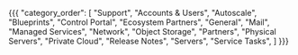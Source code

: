 {{{
  "category_order": [
    "Support",
    "Accounts & Users",
    "Autoscale",
    "Blueprints",
    "Control Portal",
    "Ecosystem Partners",
    "General",
    "Mail",
    "Managed Services",
    "Network",
    "Object Storage",
    "Partners",
    "Physical Servers",
    "Private Cloud",
    "Release Notes",
    "Servers",
    "Service Tasks",
  ] 
}}}